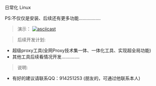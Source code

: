 日常化 Linux

PS:不仅仅是安装、后续还有更多功能.................



> 演示：
   [![asciicast](https://asciinema.org/a/Sy6pgK8xzpOEseGDuKDnSvSHB.png)](https://asciinema.org/a/Sy6pgK8xzpOEseGDuKDnSvSHB)

> 后续开发计划:
  - 超级proxy工具(全网Proxy技术集一体、一体化工具、实现超全局功能)
  - 其他工具后续看情况开发..............

> 说明:
  - 有好的建议请联系QQ：914251253 (朋友的，可通过他联系本人)